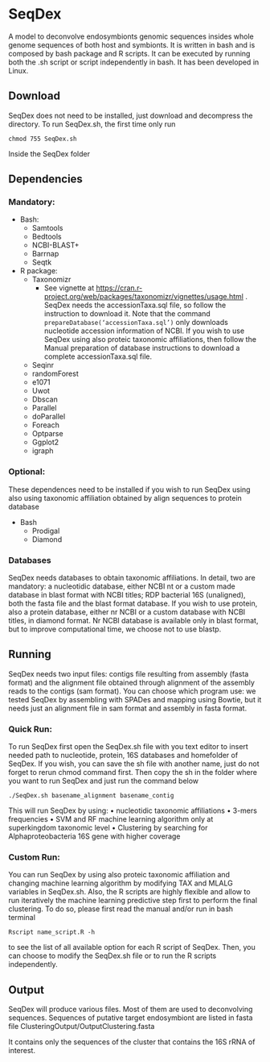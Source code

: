 # SeqDex

A model to deconvolve endosymbionts genomic sequences insides whole genome sequences of both host and symbionts. It is written in bash and is composed by bash package and R scripts. It can be executed by running both the .sh script or script independently in bash. It has been developed in Linux.

## Download
SeqDex does not need to be installed, just download and decompress the directory. To run SeqDex.sh, the first time only run

    chmod 755 SeqDex.sh

Inside the SeqDex folder

## Dependencies

### Mandatory:
* Bash:
    * Samtools
    * Bedtools
    * NCBI-BLAST+
    * Barrnap
    * Seqtk
* R package:
    * Taxonomizr
        * See vignette at https://cran.r-project.org/web/packages/taxonomizr/vignettes/usage.html . 
          SeqDex needs the accessionTaxa.sql file, so follow the instruction to download it. 
          Note that the command `prepareDatabase(‘accessionTaxa.sql’)` only downloads 
          nucleotide accession information of NCBI. If you wish to use SeqDex using also 
          proteic taxonomic affiliations, then follow the Manual preparation of database 
          instructions to download a complete accessionTaxa.sql file.
    * Seqinr
    * randomForest
    * e1071
    * Uwot
    * Dbscan
    * Parallel
    * doParallel
    * Foreach
    * Optparse
    * Ggplot2
    * igraph

### Optional:

These dependences need to be installed if you wish to run SeqDex using also using taxonomic affiliation obtained by align 
sequences to protein database
* Bash
    * Prodigal
    * Diamond

### Databases

SeqDex needs databases to obtain taxonomic affiliations. In detail, two are mandatory: a nucleotidic database, 
either NCBI nt or a custom made database in blast format with NCBI titles; RDP bacterial 16S (unaligned), 
both the fasta file and the blast format database. If you wish to use protein, also a protein database, either nr NCBI or a 
custom database with NCBI titles, in diamond format. Nr NCBI database is available only in blast format, but to improve 
computational time, we choose not to use blastp. 

## Running

SeqDex needs two input files: contigs file resulting from assembly (fasta format)
and the alignment file obtained through alignment of the assembly reads to the contigs (sam format). 
You can choose which program use: we tested SeqDex by assembling with SPADes and mapping using Bowtie, but it needs just an 
alignment file in sam format and assembly in fasta format.

### Quick Run:

To run SeqDex first open the SeqDex.sh file with you text editor to insert needed path to nucleotide, protein, 16S databases and 
homefolder of SeqDex. If you wish, you can save the sh file with another name, just do not forget to rerun chmod command first.
Then copy the sh in the folder where you want to run SeqDex and just run the command below 

    ./SeqDex.sh basename_alignment basename_contig

This will run SeqDex by using:
    • nucleotidic taxonomic affiliations
    • 3-mers frequencies
    • SVM and RF machine learning algorithm only at superkingdom taxonomic level
    • Clustering by searching for Alphaproteobacteria 16S gene with higher coverage

### Custom Run:

You can run SeqDex by using also proteic taxonomic affiliation and changing machine learning algorithm by modifying TAX and MLALG
variables in SeqDex.sh. Also, the R scripts are highly flexible and allow to run iteratively the machine learning predictive step 
first to perform the final clustering. To do so, please first read the manual and/or run in bash terminal 
    
    Rscript name_script.R -h 
    
to see the list of all available option for each R script of SeqDex. 
Then, you can choose to modify the SeqDex.sh file or to run the R scripts independently.

## Output

SeqDex will produce various files. Most of them are used to deconvolving sequences. 
Sequences of putative target endosymbiont are listed in fasta file ClusteringOutput/OutputClustering.fasta

It contains only the sequences of the cluster that contains the 16S rRNA of interest.
